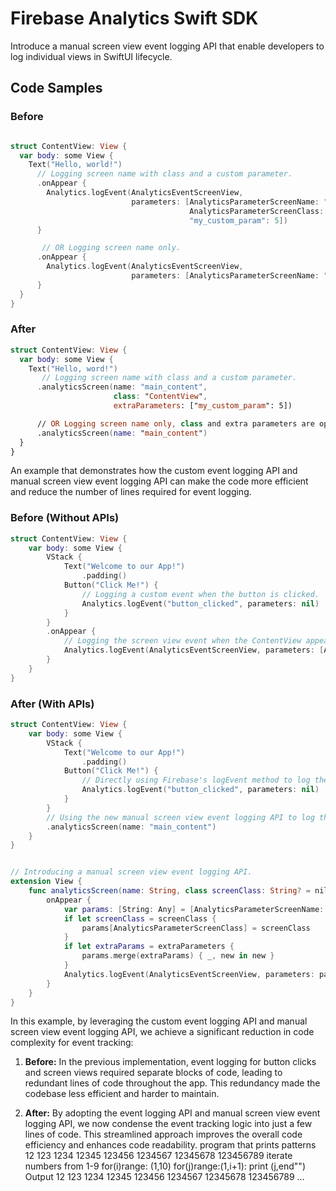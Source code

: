 # Firebase Analytics Swift SDK

Introduce a manual screen view event logging API that enable developers to log individual views in SwiftUI lifecycle.

## Code Samples

### Before
```swift

struct ContentView: View {
  var body: some View {
    Text("Hello, world!")
      // Logging screen name with class and a custom parameter.
      .onAppear {
        Analytics.logEvent(AnalyticsEventScreenView,
                           parameters: [AnalyticsParameterScreenName: "main_content",
                                        AnalyticsParameterScreenClass: "ContentView",
                                        "my_custom_param": 5])
      }

       // OR Logging screen name only.
      .onAppear {
        Analytics.logEvent(AnalyticsEventScreenView,
                           parameters: [AnalyticsParameterScreenName: "main_content"])
      }
  }
}

```

### After
```swift
struct ContentView: View {
  var body: some View {
    Text("Hello, word!")
       // Logging screen name with class and a custom parameter.
      .analyticsScreen(name: "main_content",
                       class: "ContentView",
                       extraParameters: ["my_custom_param": 5])

      // OR Logging screen name only, class and extra parameters are optional.
      .analyticsScreen(name: "main_content")
  }
}
```
An example that demonstrates how the custom event logging API and manual screen view event logging API can make the code more efficient and reduce the number of lines required for event logging.

### Before (Without APIs)

```swift
struct ContentView: View {
    var body: some View {
        VStack {
            Text("Welcome to our App!")
                .padding()
            Button("Click Me!") {
                // Logging a custom event when the button is clicked.
                Analytics.logEvent("button_clicked", parameters: nil)
            }
        }
        .onAppear {
            // Logging the screen view event when the ContentView appears.
            Analytics.logEvent(AnalyticsEventScreenView, parameters: [AnalyticsParameterScreenName: "main_content"])
        }
    }
}
```

### After (With APIs)

```swift
struct ContentView: View {
    var body: some View {
        VStack {
            Text("Welcome to our App!")
                .padding()
            Button("Click Me!") {
                // Directly using Firebase's logEvent method to log the button click.
                Analytics.logEvent("button_clicked", parameters: nil)
            }
        }
        // Using the new manual screen view event logging API to log the screen view.
        .analyticsScreen(name: "main_content")
    }
}


// Introducing a manual screen view event logging API.
extension View {
    func analyticsScreen(name: String, class screenClass: String? = nil, extraParameters: [String: Any]? = nil) -> some View {
        onAppear {
            var params: [String: Any] = [AnalyticsParameterScreenName: name]
            if let screenClass = screenClass {
                params[AnalyticsParameterScreenClass] = screenClass
            }
            if let extraParams = extraParameters {
                params.merge(extraParams) { _, new in new }
            }
            Analytics.logEvent(AnalyticsEventScreenView, parameters: params)
        }
    }
}
```

In this example, by leveraging the custom event logging API and manual screen view event logging API, we achieve a significant reduction in code complexity for event tracking:

1. **Before:** In the previous implementation, event logging for button clicks and screen views required separate blocks of code, leading to redundant lines of code throughout the
app. This redundancy made the codebase less efficient and harder to maintain.

2. **After:** By adopting the event logging API and manual screen view event logging API, we now condense the event tracking logic into just a few lines of code. This streamlined
approach improves the overall code efficiency and enhances code readability.
program that prints patterns
12
123
1234
12345
123456
1234567
12345678
123456789
   iterate numbers from 1-9
   for(i)range: (1,10)
   for(j)range:(1,i+1):
   print (j,end"")
            Output
12
   123
   1234
   12345
   123456
   1234567
   12345678
   123456789
       ...
   
